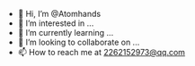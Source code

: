 - 👋 Hi, I’m @Atomhands
- 👀 I’m interested in ...
- 🌱 I’m currently learning ...
- 💞️ I’m looking to collaborate on ...
- 📫 How to reach me at 2262152973@qq.com

<!---
Atomhands/Atomhands is a ✨ special ✨ repository because its `README.md` (this file) appears on your GitHub profile.
You can click the Preview link to take a look at your changes.
--->

